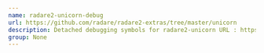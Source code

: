 ```yaml
---
name: radare2-unicorn-debug
url: https://github.com/radare/radare2-extras/tree/master/unicorn
description: Detached debugging symbols for radare2-unicorn URL : https://github.
group: None
---
```

